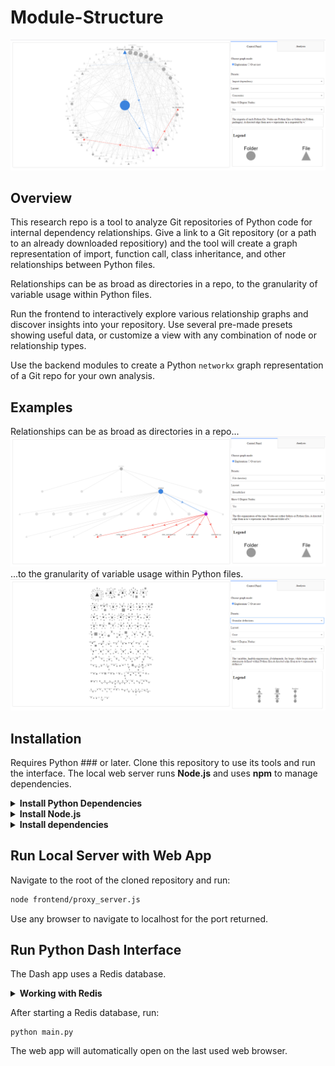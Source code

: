 # Module-Structure
![Imports Example](./examples/imports_example.png)
## Overview

This research repo is a tool to analyze Git repositories of Python code for internal dependency relationships. Give a link to a Git repository (or a path to an already downloaded repositiory) and the tool will create a graph representation of import, function call, class inheritance, and other relationships between Python files.

Relationships can be as broad as directories in a repo, to the granularity of variable usage within Python files.

Run the frontend to interactively explore various relationship graphs and discover insights into your repository. Use several pre-made presets showing useful data, or customize a view with any combination of node or relationship types.  

Use the backend modules to create a Python `networkx` graph representation of a Git repo for your own analysis.

## Examples
Relationships can be as broad as directories in a repo...
![File Directory Example](./examples/file_directory_example.png)
...to the granularity of variable usage within Python files.
![Granular Defintion Example](./examples/granular_definitons_example.png)


## Installation 
Requires Python ### or later. Clone this repository to use its tools and run the interface. 
The local web server runs **Node.js** and uses **npm** to manage dependencies.

<details><summary><b>Install Python Dependencies</b></summary>
<p>

Navigate to the directory of the cloned repository and run:
```python
pip install -r requirements.txt
```

</p>
</details>

<details><summary><b>Install Node.js</b></summary>
<p>

If not already done, [download Node.js](https://nodejs.org/en/download/).

</p>
</details>

<details><summary><b>Install dependencies</b></summary>
<p>

To install the Node.js dependencies:
```bash
npm install
```

</p>
</details>


## Run Local Server with Web App
Navigate to the root of the cloned repository and run:
```bash
node frontend/proxy_server.js
```
Use any browser to navigate to localhost for the port returned.

## Run Python Dash Interface
The Dash app uses a Redis database. 

<details><summary><b>Working with Redis</b></summary>
<p>

While Redis runs best on Linux, there is a Windows version. See their [quickstart](https://redis.io/topics/quickstart) for installation.

See the [guide](./redis-setup.md) to configuring and starting a Redis database.

</p>
</details>

After starting a Redis database, run:
```
python main.py
```
The web app will automatically open on the last used web browser.





